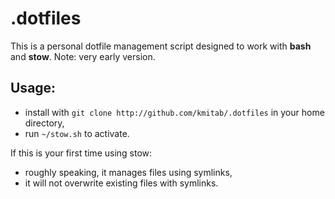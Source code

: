 # .dotfiles
This is a personal dotfile management script designed to work with **bash** and **stow**. Note: very early version.

## Usage:
- install with `git clone http://github.com/kmitab/.dotfiles` in your home directory,
- run `~/stow.sh` to activate.

If this is your first time using stow:
- roughly speaking, it manages files using symlinks,
- it will not overwrite existing files with symlinks.

